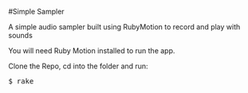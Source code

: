 #Simple Sampler

A simple audio sampler built using RubyMotion to record and play with sounds

You will need Ruby Motion installed to run the app.

Clone the Repo, cd into the folder and run:
<pre>
$ rake
</pre>
